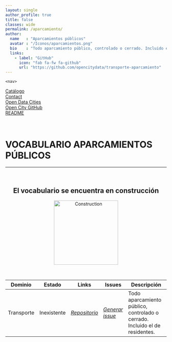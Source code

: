 ```yaml
---
layout: single
author_profile: true 
title: false
classes: wide
permalink: /aparcamiento/
author:
  name   : "Aparcamientos públicos"
  avatar : "/Iconos/aparcamientos.png"
  bio    : "Todo aparcamiento público, controlado o cerrado. Incluido el de residentes."
  links:
    - label: "GitHub"
      icon: "fab fa-fw fa-github"
      url: "https://github.com/opencitydata/transporte-aparcamiento"
---
```



 
<head>

<link href="/CatalogoFEMP/stylesheet.css" rel="stylesheet"/>
  
	
	
	<nav>
<div class="navMenu">
	<div class="row">    
	<div class="col-sm">
	<div class="current"><a href="https://opencitydata.github.io/CatalogoFEMP/">Catálogo</a></div>
	</div>
	<div class="col-sm">
	<div class="left"><a href="/CatalogoFEMP/contact/">Contact</a></div>
	</div>
	<div class="col-sm">
	<div class="left"><a href="http://vocab.linkeddata.es/datosabiertos/">Open Data Cities</a></div>
	</div>
	<div class="col-sm">
	<div class="left"><a href="https://github.com/opencitydata/">Open City GitHub</a></div>
	</div>
	<div class="col-sm">
  <div class="left"><a href="https://github.com/opencitydata/transporte-aparcamiento/blob/master/README.md">README</a></div>
	</div>    
	</div>
</div>     
	</nav>
	<br><br>
 
 
</head>





<div id="bodyid">


<h1> VOCABULARIO APARCAMIENTOS PÚBLICOS </h1>
</div>
  
---

&nbsp;
 


<h2 float="right" align="center"> El vocabulario se encuentra en construcción </h2>

<p float="right" align="center">   
<img src="/CatalogoFEMP/Iconos/constrA.png" alt="Construction" width="200"/>
</p>

  
  &nbsp;
  &nbsp;
  &nbsp;
  

  
| Dominio |  Estado  |   Links   |   Issues   |   Descripción   | 
| -------- | -------- | --------- | ---------- | --------------- | 
| Transporte | Inexistente | *[Repositorio](https://github.com/opencitydata/transporte-aparcamiento)*  |  *[Generar issue](https://github.com/opencitydata/transporte-aparcamiento/issues)*   | Todo aparcamiento público, controlado o cerrado. Incluido el de residentes. |  
 
 

 
&nbsp;


